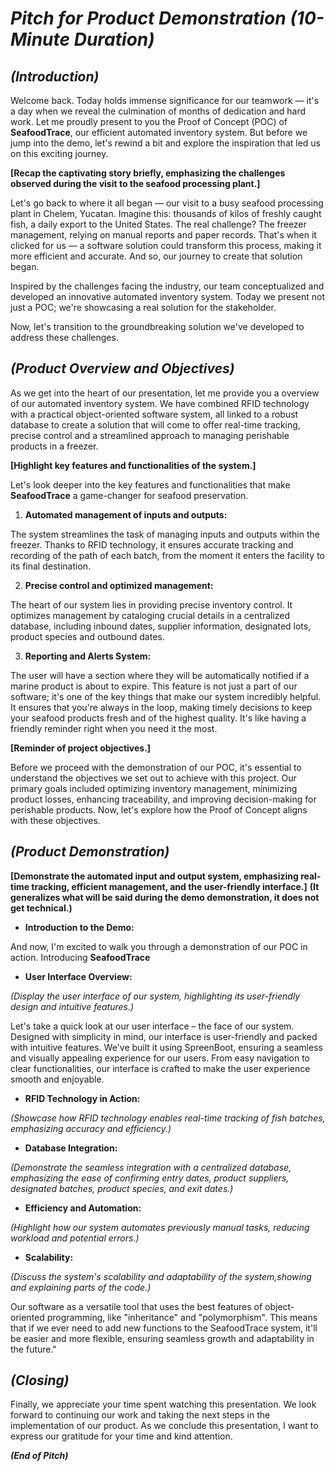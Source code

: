 # ***Pitch for Product Demonstration (10-Minute Duration)***

## ***(Introduction)***

Welcome back. Today holds immense significance for our teamwork — it's a day when we reveal the culmination of months of dedication and hard work. 
Let me proudly present to you the Proof of Concept (POC) of **SeafoodTrace**, our efficient automated inventory system. But before we jump into the demo, let's rewind a bit and explore the inspiration that led us on this exciting journey.

**[Recap the captivating story briefly, emphasizing the challenges observed during the visit to the seafood processing plant.]**

Let's go back to where it all began — our visit to a busy seafood processing plant in Chelem, Yucatan. Imagine this: thousands of kilos of freshly caught fish, a daily export to the United States. The real challenge? The freezer management, relying on manual reports and paper records. That's when it clicked for us — a software solution could transform this process, making it more efficient and accurate. And so, our journey to create that solution began.

Inspired by the challenges facing the industry, our team conceptualized and developed an innovative automated inventory system. Today we present not just a POC; we're showcasing a real solution for the stakeholder.

Now, let's transition to the groundbreaking solution we've developed to address these challenges.


## ***(Product Overview and Objectives)***

As we get into the heart of our presentation, let me provide you a overview of our automated inventory system. We have combined RFID technology with a practical object-oriented software system, all linked to a robust database to create a solution that will come to offer real-time tracking, precise control and a streamlined approach to managing perishable products in a freezer.

**[Highlight key features and functionalities of the system.]**

Let's look deeper into the key features and functionalities that make **SeafoodTrace** a game-changer for seafood preservation.

1. **Automated management of inputs and outputs:**

The system streamlines the task of managing inputs and outputs within the freezer. Thanks to RFID technology, it ensures accurate tracking and recording of the path of each batch, from the moment it enters the facility to its final destination.

2. **Precise control and optimized management:**

The heart of our system lies in providing precise inventory control. It optimizes management by cataloging crucial details in a centralized database, including inbound dates, supplier information, designated lots, product species and outbound dates.

3. **Reporting and Alerts System:**

The user will have a section where they will be automatically notified if a marine product is about to expire. This feature is not just a part of our software; it's one of the key things that make our system incredibly helpful. It ensures that you're always in the loop, making timely decisions to keep your seafood products fresh and of the highest quality. It's like having a friendly reminder right when you need it the most.

**[Reminder of project objectives.]**

Before we proceed with the demonstration of our POC, it's essential to understand the objectives we set out to achieve with this project.
Our primary goals included optimizing inventory management, minimizing product losses, enhancing traceability, and improving decision-making for perishable products. Now, let's explore how the Proof of Concept aligns with these objectives.

## ***(Product Demonstration)***

**[Demonstrate the automated input and output system, emphasizing real-time tracking, efficient management, and the user-friendly interface.]**
**(It generalizes what will be said during the demo demonstration, it does not get technical.)**

- **Introduction to the Demo:**

And now, I'm excited to walk you through a demonstration of our POC in action. Introducing **SeafoodTrace**

- **User Interface Overview:**

*(Display the user interface of our system, highlighting its user-friendly design and intuitive features.)*

Let's take a quick look at our user interface – the face of our system. Designed with simplicity in mind, our interface is user-friendly and packed with intuitive features. We've built it using SpreenBoot, ensuring a seamless and visually appealing experience for our users. From easy navigation to clear functionalities, our interface is crafted to make the user experience smooth and enjoyable.

- **RFID Technology in Action:**

*(Showcase how RFID technology enables real-time tracking of fish batches, emphasizing accuracy and efficiency.)*

- **Database Integration:**

*(Demonstrate the seamless integration with a centralized database, emphasizing the ease of confirming entry dates, product suppliers, designated batches, product species, and exit dates.)*

- **Efficiency and Automation:**

*(Highlight how our system automates previously manual tasks, reducing workload and potential errors.)*

- **Scalability:**

*(Discuss the system's scalability and adaptability of the system,showing and explaining parts of the code.)*

Our software as a versatile tool that uses the best features of object-oriented programming, like "inheritance" and "polymorphism". This means that if we ever need to add new functions to the SeafoodTrace system, it'll be easier and more flexible, ensuring seamless growth and adaptability in the future."

## ***(Closing)***

Finally, we appreciate your time spent watching this presentation. We look forward to continuing our work and taking the next steps in the implementation of our product.
As we conclude this presentation, I want to express our gratitude for your time and kind attention.

***(End of Pitch)***
